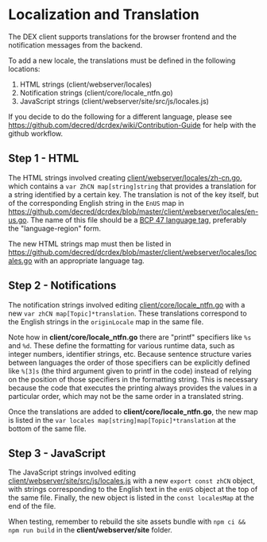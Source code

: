 # Localization and Translation

The DEX client supports translations for the browser frontend and the notification messages from the backend.

To add a new locale, the translations must be defined in the following locations:

1. HTML strings (client/webserver/locales)
2. Notification strings (client/core/locale_ntfn.go)
3. JavaScript strings (client/webserver/site/src/js/locales.js)

If you decide to do the following for a different language, please see <https://github.com/decred/dcrdex/wiki/Contribution-Guide> for help with the github workflow.

## Step 1 - HTML

The HTML strings involved creating [client/webserver/locales/zh-cn.go](https://github.com/decred/dcrdex/blob/master/client/webserver/locales/zh-cn.go), which contains a `var ZhCN map[string]string` that provides a translation for a string identified by a certain key. The translation is not of the key itself, but of the corresponding English string in the `EnUS` map in <https://github.com/decred/dcrdex/blob/master/client/webserver/locales/en-us.go>. The name of this file should be a [BCP 47 language tag](https://www.w3.org/International/articles/bcp47/), preferably the "language-region" form.

The new HTML strings map must then be listed in <https://github.com/decred/dcrdex/blob/master/client/webserver/locales/locales.go> with an appropriate language tag.

## Step 2 - Notifications

The notification strings involved editing [client/core/locale_ntfn.go](https://github.com/decred/dcrdex/blob/master/client/core/locale_ntfn.go) with a new `var zhCN map[Topic]*translation`. These translations correspond to the English strings in the `originLocale` map in the same file.

Note how in **client/core/locale_ntfn.go** there are "printf" specifiers like `%s` and `%d`.  These define the formatting for various runtime data, such as integer numbers, identifier strings, etc.  Because sentence structure varies between languages the order of those specifiers can be explicitly defined like `%[3]s` (the third argument given to printf in the code) instead of relying on the position of those specifiers in the formatting string.  This is necessary because the code that executes the printing always provides the values in a particular order, which may not be the same order in a translated string.

Once the translations are added to **client/core/locale_ntfn.go**, the new map is listed in the `var locales map[string]map[Topic]*translation` at the bottom of the same file.

## Step 3 - JavaScript

The JavaScript strings involved editing [client/webserver/site/src/js/locales.js](https://github.com/decred/dcrdex/blob/master/client/webserver/site/src/js/locales.js) with a new `export const zhCN` object, with strings corresponding to the English text in the `enUS` object at the top of the same file.  Finally, the new object is listed in the `const localesMap` at the end of the file.

When testing, remember to rebuild the site assets bundle with `npm ci && npm run build` in the **client/webserver/site** folder.
